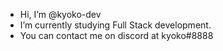 - Hi, I’m @kyoko-dev
- I’m currently studying Full Stack development.
- You can contact me on discord at kyoko#8888
